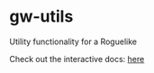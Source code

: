 # gw-utils

Utility functionality for a Roguelike

Check out the interactive docs: [here](https://funnisimo.github.io/gw-utils/)

